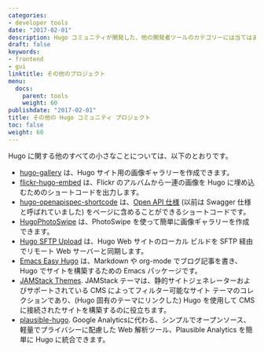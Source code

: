 ```yaml
---
categories:
- developer tools
date: "2017-02-01"
description: Hugo コミュニティが開発した、他の開発者ツールのカテゴリーには当てはまらない興味深いプロジェクトをいくつかご紹介します。
draft: false
keywords:
- frontend
- gui
linktitle: その他のプロジェクト
menu:
  docs:
    parent: tools
    weight: 60
publishdate: "2017-02-01"
title: その他の Hugo コミュニティ プロジェクト
toc: false
weight: 60
---
```


Hugo に関する他のすべての小さなことについては、以下のとおりです。

- [hugo-gallery](https://github.com/icecreammatt/hugo-gallery) は、Hugo サイト用の画像ギャラリーを作成できます。
- [flickr-hugo-embed](https://github.com/nikhilm/flickr-hugo-embed) は、Flickr のアルバムから一連の画像を Hugo に埋め込むためのショートコードを出力します。
- [hugo-openapispec-shortcode](https://github.com/tenfourty/hugo-openapispec-shortcode) は、[Open API 仕様](https://openapis.org) (以前は Swagger 仕様と呼ばれていました) をページに含めることができるショートコードです。
- [HugoPhotoSwipe](https://github.com/GjjvdBurg/HugoPhotoSwipe) は、PhotoSwipe を使って簡単に画像ギャラリーを作成できます。
- [Hugo SFTP Upload](https://github.com/thomasmey/HugoSftpUpload) は、Hugo Web サイトのローカル ビルドを SFTP 経由でリモート Web サーバーと同期します。
- [Emacs Easy Hugo](https://github.com/masasam/emacs-easy-hugo) は、Markdown や org-mode でブログ記事を書き、Hugo でサイトを構築するための Emacs パッケージです。
- [JAMStack Themes](https://jamstackthemes.dev/ssg/hugo/). JAMStack テーマは、静的サイトジェネレーターおよびサポートされている CMS によってフィルター可能なサイト テーマのコレクションであり、(Hugo 固有のテーマにリンクした) Hugo を使用して CMS に接続されたサイトを構築するのに役立ちます。
- [plausible-hugo](https://github.com/divinerites/plausible-hugo). Google Analyticsに代わる、シンプルでオープンソース、軽量でプライバシーに配慮した Web 解析ツール、Plausible Analytics を簡単に Hugo に統合できます。
